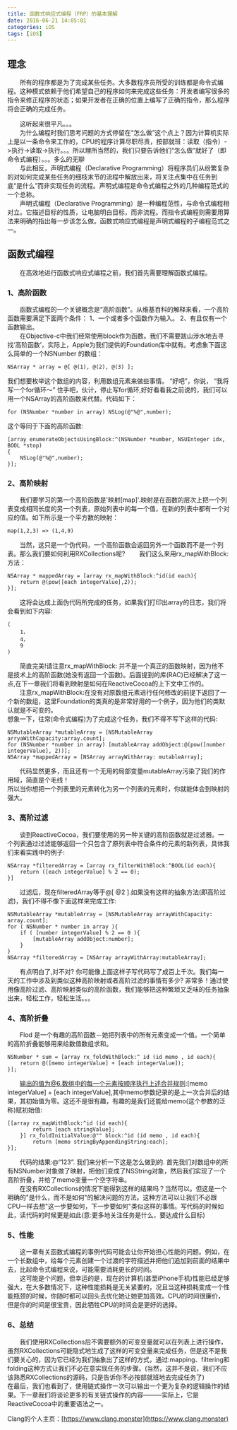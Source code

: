 ```yaml
---
title: 函数式响应式编程（FRP）的基本理解
date: 2016-06-21 14:05:01
categories: iOS
tags: [iOS]
---
```

## 理念
&emsp;&emsp;所有的程序都是为了完成某些任务。大多数程序员所受的训练都是命令式编程。这种模式依赖于他们希望自己的程序如何来完成这些任务：开发者编写很多的指令来修正程序的状态；如果开发者在正确的位置上编写了正确的指令，那么程序将会正确的完成任务。 
<!--more-->
&emsp;&emsp;这听起来很平凡。。。  
&emsp;&emsp;为什么编程时我们思考问题的方式停留在“怎么做”这个点上？因为计算机实际上是以一条命令来工作的，CPU的程序计算尽职尽责，按部就班：读取（指令）->执行->读取->执行。。。所以理所当然的，我们只要告诉他们“怎么做”就好了（即命令式编程）。。。多么的无聊  
&emsp;&emsp;与此相反，声明式编程（Declarative Programming）将程序员们从纷繁复杂的对如何完成某些任务的细枝末节的流程中解放出来，将关注点集中在任务到底“是什么”而非实现任务的流程。声明式编程是命令式编程之外的几种编程范式的一个总称。  
&emsp;&emsp;声明式编程（Declarative Programming）是一种编程范性，与命令式编程相对立。它描述目标的性质，让电脑明白目标，而非流程。而指令式编程则需要用算法来明确的指出每一步该怎么做。函数式响应式编程是声明式编程的子编程范式之一。  

## 函数式编程
&emsp;&emsp;在高效地进行函数式响应式编程之前，我们首先需要理解函数式编程。
### 1、高阶函数
&emsp;&emsp;函数式编程的一个关键概念是“高阶函数”。从维基百科的解释来看，一个高阶函数需要满足下面两个条件： 1、一个或者多个函数作为输入。  2、有且仅有一个函数输出。  
&emsp;&emsp;在Objective-c中我们经常使用block作为函数。我们不需要跋山涉水地去寻找‘高阶函数’，实际上，Apple为我们提供的Foundation库中就有。考虑象下面这么简单的一个NSNumber 的数组：

```
NSArray * array = @[ @(1), @(2), @(3) ];
```

我们想要枚举这个数组的内容，利用数组元素来做些事情。
“好吧”，你说， “我将写一个for循环～”
住手吧，伙计，停止写for循环,好好看看我之前说的，我们可以用一个NSArray的高阶函数来代替。代码如下：

```
for (NSNumber *number in array) NSLog(@"%@",number);
```

这个等同于下面的高阶函数:


```
[array enumerateObjectsUsingBlock:^(NSNumber *number, NSUInteger idx, BOOL *stop)
{
    NSLog(@"%@",number);
}];
```

### 2、高阶映射
&emsp;&emsp;我们要学习的第一个高阶函数是'映射[map]'.映射是在函数的层次上把一个列表变成相同长度的另一个列表，原始列表中的每一个值，在新的列表中都有一个对应的值。如下所示是一个平方数的映射：

```
map(1,2,3) => (1,4,9)
```

&emsp;&emsp;当然，这只是一个伪代码，一个高阶函数会返回另外一个函数而不是一个列表。那么我们要如何利用RXCollections呢?
&emsp;&emsp;我们这么来用rx_mapWithBlock:方法：

```
NSArray * mappedArray = [array rx_mapWithBlock:^id(id each){
    return @(pow([each integerValue],2));
}];
```

&emsp;&emsp;这将会达成上面伪代码所完成的任务，如果我们打印出array的日志，我们将会看到如下内容:

```
(
    1，
    4，
    9
)
```

&emsp;&emsp;简直完美!请注意rx_mapWithBlock: 并不是一个真正的函数映射，因为他不是技术上的高阶函数(她没有返回一个函数)。后面提到的库(RAC)已经解决了这一点,在下一章我们将看到映射是如何在ReactiveCocoa的上下文中工作的。  
&emsp;&emsp;注意rx_mapWithBlock:在没有对原数组元素进行任何修改的前提下返回了一个新的数组，这里Foundation的类真的是非常好用的一个例子，因为他们的类默认就是不可变的。  
想象一下，往常(命令式编程)为了完成这个任务，我们不得不写下这样的代码:

```
NSMutableArray *mutableArray = [NSMutableArray arryaWithCapacity:array.count];
for (NSNumber *number in array) [mutableArray addObject:@(pow([number integerValue], 2))];
NSArray *mappedArray = [NSArray arrayWithArray: mutableArray];
```

&emsp;&emsp;代码显然更多，而且还有一个无用的局部变量mutableArray污染了我们的作用域，简直是个毛线！  
所以当你想把一个列表里的元素转化为另一个列表的元素时，你就能体会到映射的强大。
### 3、高阶过滤
&emsp;&emsp;谈到ReactiveCocoa，我们要使用的另一种关键的高阶函数就是过滤器。一个列表通过过滤能够返回一个只包含了原列表中符合条件的元素的新列表，具体我们来看实践中的例子:

```
NSArray *filteredArray = [array rx_filterWithBlock:^BOOL(id each){
    return ([each integerValue] % 2 == 0);
}]
```

&emsp;&emsp;过滤后，现在filteredArray等于@[ @2 ].如果没有这样的抽象方法(即高阶过滤)，我们不得不像下面这样来完成工作:

```
NSMutableArray *mutableArray = [NSMutableArray arrayWithCapacity: array.count];
for ( NSNumber * number in array ){
    if ( [number integerValue] % 2 == 0 ){
        [mutableArray addObject:number];
    }
}
NSArray *filteredArray = [NSArray arrayWithArray:mutableArray];
```

&emsp;&emsp;有点明白了,对不对? 你可能像上面这样子写代码写了成百上千次。我们每一天的工作中涉及到类似这种高阶映射或者高阶过滤的事情有多少? 非常多！通过使用像高阶过滤、高阶映射类似的高阶函数，我们能够把这种繁琐又乏味的任务抽象出来，轻松工作，轻松生活。。。
### 4、高阶折叠
&emsp;&emsp;Flod 是一个有趣的高阶函数－她把列表中的所有元素变成一个值。一个简单的高阶折叠能够用来给数值数组求和。

```
NSNumber * sum = [array rx_foldWithBlock:^ id (id memo , id each){
    return @([memo integerValue] + [each integerValue]);
}];
```

&emsp;&emsp;输出的值为@6.数组中的每一个元素按顺序执行上述合并规则:[memo integerValue] + [each integerValue],其中memo参数纪录的是上一次合并后的结果，其初始值为零。这还不是很有趣，有趣的是我们还能给memo(这个参数的泛称)赋初始值:

```
[[array rx_mapWithBlock:^id (id each){
        return [each stringValue];
    }] rx_foldInitialValue:@"" block:^id (id memo , id each){
        return [memo stringByAppendingString:each];
}];
```

&emsp;&emsp;代码的结果:@“123”. 我们来分析一下这是怎么做到的. 首先我们对数组中的所有NSNumber对象做了映射，把他们变成了NSString对象，然后我们实现了一个高阶折叠，并给了memo变量一个空字符串。  
       在没有RXCollections的情况下能得到这样的结果吗？当然可以。但这是一个明确的"是什么，而不是如何"的解决问题的方法。这种方法可以让我们不必跟CPU一样去想"这一步要如何，下一步要如何"类似这样的事情。写代码的时候如此，读代码的时候更是如此(意:更多地关注任务是什么，要达成什么目标)
### 5、性能
&emsp;&emsp;这一章有关函数式编程的事例代码可能会让你开始担心性能的问题。例如，在一个长数组中，给每个元素创建一个过渡的字符描述并把他们追加到前面的结果中去，比起命令式编程来说，可能需要消耗更长的时间。  
&emsp;&emsp;这可能是个问题，但幸运的是，现在的计算机(甚至iPhone手机)性能已经足够强大，在大多数情况下，这种性能损耗是无关紧要的，况且当这种损耗变成一个性能瓶颈的时候，你随时都可以回头去优化她让她更加高效。CPU的时间很廉价，但是你的时间是很宝贵，因此牺牲CPU的时间会是更好的选择。
### 6、总结
&emsp;&emsp;我们使用RXCollections后不需要额外的可变变量就可以在列表上进行操作，虽然RXCollections可能隐式地生成了这样的可变变量来完成任务，但是这不是我们要关心的，因为它已经为我们抽象出了这样的方式，通过:mapping、filtering和folding这种方式让我们不必在意实现任务的步骤。(当然，这并不是说，我们不应该熟悉RXCollections的源码，只是告诉你不必按部就班地去完成任务了)  
在最后，我们也看到了，使用链式操作一次可以输出一个更为复杂的逻辑操作的结果。下一章我们将谈论更多的有关链式操作的内容———实际上，它是ReactiveCocoa中的重要语法之一。

Clang的个人主页：[https://www.clang.monster](https://www.clang.monster)
